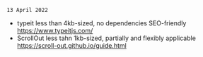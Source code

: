 `13 April 2022`

- typeit  less than 4kb-sized, no dependencies SEO-friendly https://www.typeitjs.com/
- ScrollOut less tahn 1kb-sized, partially and flexibly applicable https://scroll-out.github.io/guide.html
